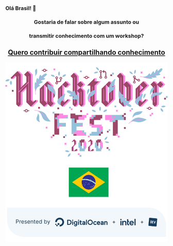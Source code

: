 ### Olá Brasil! 👋

<center>

### Gostaria de falar sobre algum assunto ou
### transmitir conhecimento com um workshop?

## [Quero contribuir compartilhando conhecimento](https://github.com/hacktoberfestbrasil/2020/issues/new/choose)


![Hacktoberfest Brasil 2020](design/images/banner-420x466.svg)

</center>

<!--
**hacktoberfestbrasil/hacktoberfestbrasil** is a ✨ _special_ ✨ repository because its `README.md` (this file) appears on your GitHub profile.

Here are some ideas to get you started:

- 🔭 I’m currently working on ...
- 🌱 I’m currently learning ...
- 👯 I’m looking to collaborate on ...
- 🤔 I’m looking for help with ...
- 💬 Ask me about ...
- 📫 How to reach me: ...
- 😄 Pronouns: ...
- ⚡ Fun fact: ...
-->
